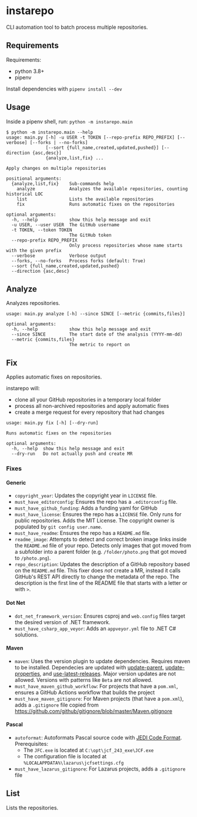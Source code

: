 # instarepo

CLI automation tool to batch process multiple repositories.

## Requirements

Requirements:

- python 3.8+
- pipenv

Install dependencies with `pipenv install --dev`

## Usage

Inside a pipenv shell, run: `python -m instarepo.main`

```
$ python -m instarepo.main --help
usage: main.py [-h] -u USER -t TOKEN [--repo-prefix REPO_PREFIX] [--verbose] [--forks | --no-forks]
               [--sort {full_name,created,updated,pushed}] [--direction {asc,desc}]
               {analyze,list,fix} ...

Apply changes on multiple repositories

positional arguments:
  {analyze,list,fix}    Sub-commands help
    analyze             Analyzes the available repositories, counting historical LOC
    list                Lists the available repositories
    fix                 Runs automatic fixes on the repositories

optional arguments:
  -h, --help            show this help message and exit
  -u USER, --user USER  The GitHub username
  -t TOKEN, --token TOKEN
                        The GitHub token
  --repo-prefix REPO_PREFIX
                        Only process repositories whose name starts with the given prefix
  --verbose             Verbose output
  --forks, --no-forks   Process forks (default: True)
  --sort {full_name,created,updated,pushed}
  --direction {asc,desc}
```

## Analyze

Analyzes repositories.

```
usage: main.py analyze [-h] --since SINCE [--metric {commits,files}]

optional arguments:
  -h, --help            show this help message and exit
  --since SINCE         The start date of the analysis (YYYY-mm-dd)
  --metric {commits,files}
                        The metric to report on
```

## Fix

Applies automatic fixes on repositories.

instarepo will:

- clone all your GitHub repositories in a temporary local folder
- process all non-archived repositories and apply automatic fixes
- create a merge request for every repository that had changes

```
usage: main.py fix [-h] [--dry-run]

Runs automatic fixes on the repositories

optional arguments:
  -h, --help  show this help message and exit
  --dry-run   Do not actually push and create MR
```

### Fixes

#### Generic

- `copyright_year`: Updates the copyright year in `LICENSE` file.
- `must_have_editorconfig`: Ensures the repo has a `.editorconfig` file.
- `must_have_github_funding`: Adds a funding yaml for GitHub
- `must_have_license`: Ensures the repo has a `LICENSE` file.
  Only runs for public repositories.
  Adds the MIT License. The copyright owner is populated by
  `git config user.name`.
- `must_have_readme`: Ensures the repo has a `README.md` file.
- `readme_image`: Attempts to detect and correct broken image links
  inside the `README.md` file of your repo. Detects only images that
  got moved from a subfolder into a parent folder (e.g. `/folder/photo.png`
  that got moved to `/photo.png`).
- `repo_description`: Updates the description of a GitHub repository
  based on the `README.md` file. This fixer does _not_ create a MR,
  instead it calls GitHub's REST API directly to change the metadata
  of the repo. The description is the first line of the README file
  that starts with a letter or with `>`.

#### Dot Net

- `dot_net_framework_version`: Ensures csproj and `web.config` files
  target the desired version of .NET framework.
- `must_have_csharp_app_veyor`: Adds an `appveyor.yml` file to .NET C# solutions.

#### Maven

- `maven`: Uses the version plugin to update dependencies.
  Requires maven to be installed. Dependecies are updated with
  [update-parent](https://www.mojohaus.org/versions-maven-plugin/update-parent-mojo.html),
  [update-properties](https://www.mojohaus.org/versions-maven-plugin/update-properties-mojo.html),
  and [use-latest-releases](https://www.mojohaus.org/versions-maven-plugin/use-latest-releases-mojo.html).
  Major version updates are not allowed. Versions with patterns like `Beta` are not allowed.
- `must_have_maven_github_workflow`: For projects that have a `pom.xml`, ensures a GitHub Actions workflow
  that builds the project
- `must_have_maven_gitignore`: For Maven projects (that have a `pom.xml`), adds
  a `.gitignore` file copied from https://github.com/github/gitignore/blob/master/Maven.gitignore

#### Pascal

- `autoformat`: Autoformats Pascal source code with [JEDI Code Format](http://jedicodeformat.sourceforge.net/).
  Prerequisites:
  - The `JFC.exe` is located at `C:\opt\jcf_243_exe\JCF.exe`
  - The configuration file is located at `%LOCALAPPDATA%\lazarus\jcfsettings.cfg`
- `must_have_lazarus_gitignore`: For Lazarus projects, adds a `.gitignore` file

## List

Lists the repositories.
